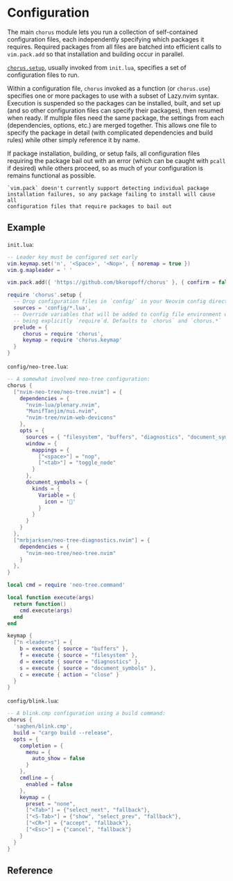 # Configuration

The main `chorus` module lets you run a collection of self-contained
configuration files, each independently specifying which packages it requires.
Required packages from all files are batched into efficient calls to
`vim.pack.add` so that installation and building occur in parallel.

[`chorus.setup`](chorus.setup), usually invoked from `init.lua`, specifies
a set of configuration files to run.

Within a configuration file, `chorus` invoked as a function (or `chorus.use`)
specifies one or more packages to use with a subset of Lazy.nvim syntax.
Execution is suspended so the packages can be installed, built, and set up (and
so other configuration files can specify their packages), then resumed when
ready.  If multiple files need the same package, the settings from each
(dependencies, options, etc.) are merged together. This allows one file to
specify the package in detail (with complicated dependencies and build rules)
while other simply reference it by name.

If package installation, building, or setup fails, all configuration files
requiring the package bail out with an error (which can be caught with `pcall`
if desired) while others proceed, so as much of your configuration is
remains functional as possible.

```{warning}
`vim.pack` doesn't currently support detecting individual package
installation failures, so any package failing to install will cause all
configuration files that require packages to bail out
```

## Example

`init.lua`:
```lua
-- Leader key must be configured set early
vim.keymap.set('n', '<Space>', '<Nop>', { noremap = true })
vim.g.mapleader = ' '

vim.pack.add({ 'https://github.com/bkoropoff/chorus' }, { confirm = false })

require 'chorus'.setup {
  -- Drop configuration files in `config/` in your Neovim config directory
  sources = 'config/*.lua',
  -- Override variables that will be added to config file environment without
  -- being explicitly `require`d. Defaults to `chorus` and `chorus.*`
  prelude = {
     chorus = require 'chorus',
     keymap = require 'chorus.keymap'
  }
}
```

`config/neo-tree.lua`:
```lua
-- A somewhat involved neo-tree configuration:
chorus {
  ["nvim-neo-tree/neo-tree.nvim"] = {
    dependencies = {
      "nvim-lua/plenary.nvim",
      "MunifTanjim/nui.nvim",
      "nvim-tree/nvim-web-devicons"
    },
    opts = {
      sources = { "filesystem", "buffers", "diagnostics", "document_symbols" },
      window = {
        mappings = {
          ["<space>"] = "nop",
          ["<tab>"] = "toggle_node"
        }
      },
      document_symbols = {
        kinds = {
          Variable = {
            icon = ''
          }
        }
      }
    }
  },
  ["mrbjarksen/neo-tree-diagnostics.nvim"] = {
    dependencies = {
      "nvim-neo-tree/neo-tree.nvim"
    }
  },
}

local cmd = require 'neo-tree.command'

local function execute(args)
  return function()
    cmd.execute(args)
  end
end

keymap {
  ["n <leader>s"] = {
    b = execute { source = "buffers" },
    f = execute { source = "filesystem" },
    d = execute { source = "diagnostics" },
    s = execute { source = "document_symbols" },
    c = execute { action = "close" }
  }
}
```

`config/blink.lua`:
```lua
-- A blink.cmp configuration using a build command:
chorus {
  'saghen/blink.cmp',
  build = "cargo build --release",
  opts = {
    completion = {
      menu = {
        auto_show = false
      }
    },
    cmdline = {
      enabled = false
    },
    keymap = {
      preset = "none",
      ["<Tab>"] = {"select_next", "fallback"},
      ["<S-Tab>"] = {"show", "select_prev", "fallback"},
      ["<CR>"] = {"accept", "fallback"},
      ["<Esc>"] = {"cancel", "fallback"}
    }
  }
}
```

## Reference

```{lua:autoobject} chorus
```
